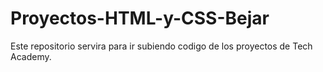 # Proyectos-HTML-y-CSS-Bejar
Este repositorio servira para ir subiendo codigo de los proyectos de Tech Academy.
